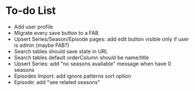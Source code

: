 # To-do List

- Add user profile
- Migrate every save button to a FAB
- Upsert Series/Season/Episode pages: add edit button visible only if user is admin (maybe FAB?)
- Search tables should save state in URL
- Search tables default orderColumn should be name/title
- Upsert Series: add "no seasons available" message when have 0 seasons
- Episodes Import: add ignore patterns sort option
- Episode: add "see related seasons"
